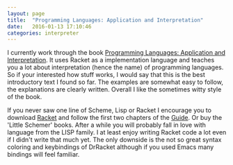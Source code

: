 ```yaml
---
layout: page
title:  "Programming Languages: Application and Interpretation"
date:   2016-01-13 17:10:46
categories: interpreter
---
```


I currently work through the book [Programming Languages: Application and Interpretation][plai-book].
It uses Racket as a implementation language and teaches you a lot about interpretation (hence the name)
of programming languages. So if your interested how stuff works, I would say that this is the best introductory
text I found so far. The examples are somewhat easy to follow, the explanations are clearly written. Overall I
like the sometimes witty style of the book.

If you never saw one line of Scheme, Lisp or Racket I encourage you to download [Racket][racket] and follow the
first two chapters of the [Guide][racket-guide]. Or buy the 'Little Schemer' books.
After a while you will probably fall in love with language from the LISP family.
I at least enjoy writing Racket code a lot even if I didn't write that much yet. The only downside is
the not so great syntax coloring and keybindings of DrRacket although if you used Emacs many bindings will feel familiar.

[plai-book]:    http://cs.brown.edu/courses/cs173/2012/book/index.html
[racket]:       http://racket-lang.org
[racket-guide]: https://docs.racket-lang.org/guide/
